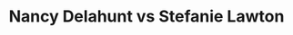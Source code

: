 ---
title: Nancy Delahunt vs Stefanie Lawton
player1:
  name: Delahunt, Nancy
  percent: 92
  wins: 1
  losses: 0
player2:
  name: Lawton, Stefanie
  percent: 73
  wins: 0
  losses: 1
games:
- player1:
    team: CA
    position: Lead
    percent: 92
    win: 1
    loss: 0
  player2:
    team: SK
    position: Fourth
    percent: 73
    win: 0
    loss: 1
  event: Hearts
  year: 2005
  draw: Round Robin(10)
  score: CA 7 - SK 3
- player1:
    team: CJO
    position: Lead
    percent: 91
    win: 0
    loss: 1
  player2:
    team: LAW
    position: Fourth
    percent: 91
    win: 1
    loss: 0
  event: Trials (Women)
  year: 2005
  draw: Round Robin(7)
  score: LAW 10 - CJO 3
---